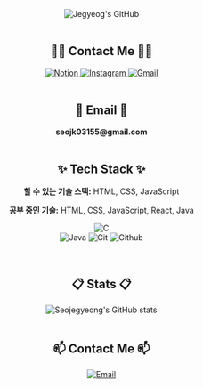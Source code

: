 <!-- 헤더 이미지 (Capsule Render) -->
<div align="center">
  <img
    src="https://capsule-render.vercel.app/api?type=transparent&fontColor=F5C0CA&text=Jegyoeng's%20GitHub&height=150&fontSize=60&descAlignY=75&descAlign=60"
    alt="Jegyeog's GitHub"
  />
</div>

<br />

<!-- Contact Section -->
## <div align="center">🧑‍💻 Contact Me 🧑‍💻</div>
<div align="center">
  <!-- Notion -->
  <a href="https://www.notion.so/your-notion-id">
    <img
      src="https://img.shields.io/badge/Notion-000000?style=for-the-badge&logo=Notion&logoColor=white"
      alt="Notion"
    />
  </a>
  <!-- Instagram -->
  <a href="https://www.instagram.com/jegyeong___">
    <img
      src="https://img.shields.io/badge/Instagram-E4405F?style=for-the-badge&logo=Instagram&logoColor=white"
      alt="Instagram"
    />
  </a>
  <!-- Gmail -->
  <a href="mailto:your-seojk03155@gmail.com">
    <img
      src="https://img.shields.io/badge/Gmail-EA4335?style=for-the-badge&logo=Gmail&logoColor=white"
      alt="Gmail"
    />
  </a>
</div>

<br />

<!-- Email -->
## <div align="center">📧 Email 📧</div>
<div align="center">
  <strong>seojk03155@gmail.com</strong>
</div>

<br />

<!-- Tech Stack -->
## <div align="center">✨ Tech Stack ✨</div>
<div align="center">
  <!-- 가능 기술 -->
  <p><strong>할 수 있는 기술 스택:</strong> HTML, CSS, JavaScript</p>
  <!-- 공부 중 기술 -->
  <p><strong>공부 중인 기술:</strong> HTML, CSS, JavaScript, React, Java</p>
</div>
<div align="center">

  <!-- 원하는 스택 뱃지들 -->

  <img
    src="https://img.shields.io/badge/C-A8B9CC?style=for-the-badge&logo=C&logoColor=white"
    alt="C"
  />
  <br />
  <img
    src="https://img.shields.io/badge/Java-007396?style=for-the-badge&logo=Java&logoColor=white"
    alt="Java"
  />
  <img
    src="https://img.shields.io/badge/Git-F05032?style=for-the-badge&logo=Git&logoColor=white"
    alt="Git"
  />
  <img
    src="https://img.shields.io/badge/Github-181717?style=for-the-badge&logo=Github&logoColor=white"
    alt="Github"
  />
</div>

<br />

<!-- Stats -->
## <div align="center">📋 Stats 📋</div>
<div align="center">
  <img
    src="https://github-readme-stats.vercel.app/api?username=Seojegyeong&show_icons=true&theme=radical"
    alt="Seojegyeong's GitHub stats"
  />
</div>

<br />

<!-- Footer Contact Section -->
## <div align="center">📫 Contact Me 📫</div>
<div align="center">
  <a href="mailto:seojk03155@gmail.com">
    <img
      src="https://img.shields.io/badge/seojk03155@gmail.com-EA4335?style=flat-square&logo=gmail&logoColor=white"
      alt="Email"
    />
  </a>
</div>

